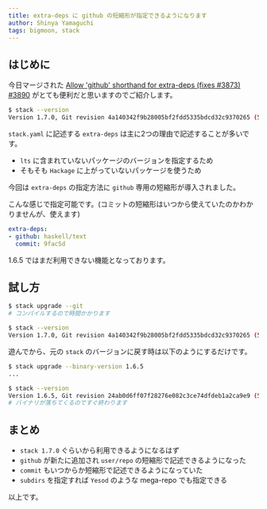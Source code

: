 ```yaml
---
title: extra-deps に github の短縮形が指定できるようになります
author: Shinya Yamaguchi
tags: bigmoon, stack
---
```


## はじめに

今日マージされた [Allow 'github' shorthand for extra-deps (fixes #3873) #3890](https://github.com/commercialhaskell/stack/pull/3890) がとても便利だと思いますのでご紹介します。

```sh
$ stack --version
Version 1.7.0, Git revision 4a140342f9b28005bf2fdd5335bdcd32c9370265 (5702 commits) x86_64 hpack-0.21.2
```

<!--more-->

`stack.yaml` に記述する `extra-deps` は主に2つの理由で記述することが多いです。

- `lts` に含まれていないパッケージのバージョンを指定するため
- そもそも `Hackage` に上がっていないパッケージを使うため

今回は `extra-deps` の指定方法に `github` 専用の短縮形が導入されました。

こんな感じで指定可能です。(コミットの短縮形はいつから使えていたのかわかりませんが、使えます)

```yaml
extra-deps:
- github: haskell/text
  commit: 9fac5d
```

1.6.5 ではまだ利用できない機能となっております。

## 試し方

```sh
$ stack upgrade --git
# コンパイルするので時間かかります

$ stack --version
Version 1.7.0, Git revision 4a140342f9b28005bf2fdd5335bdcd32c9370265 (5702 commits) x86_64 hpack-0.21.2
```

遊んでから、元の `stack` のバージョンに戻す時は以下のようにするだけです。

```sh
$ stack upgrade --binary-version 1.6.5
...

$ stack --version
Version 1.6.5, Git revision 24ab0d6ff07f28276e082c3ce74dfdeb1a2ca9e9 (5514 commits) x86_64 hpack-0.20.0
# バイナリが落ちてくるのですぐ終わります
```

## まとめ

- `stack 1.7.0` ぐらいから利用できるようになるはず
- `github` が新たに追加され `user/repo` の短縮形で記述できるようになった
- `commit` もいつからか短縮形で記述できるようになっていた
- `subdirs` を指定すれば `Yesod` のような mega-repo でも指定できる

以上です。
